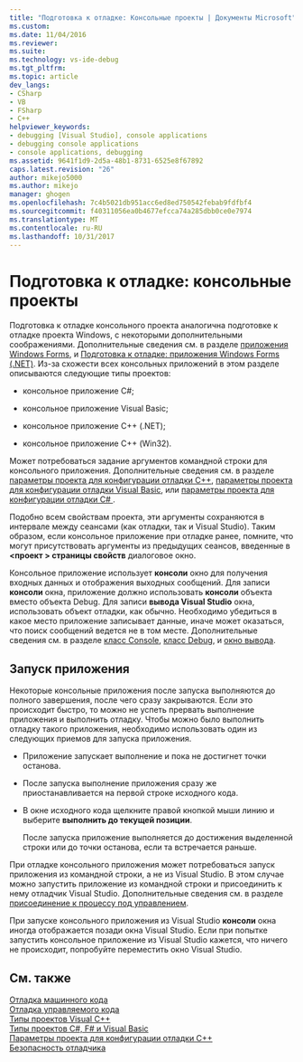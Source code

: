 ```yaml
---
title: "Подготовка к отладке: Консольные проекты | Документы Microsoft"
ms.custom: 
ms.date: 11/04/2016
ms.reviewer: 
ms.suite: 
ms.technology: vs-ide-debug
ms.tgt_pltfrm: 
ms.topic: article
dev_langs:
- CSharp
- VB
- FSharp
- C++
helpviewer_keywords:
- debugging [Visual Studio], console applications
- debugging console applications
- console applications, debugging
ms.assetid: 9641f1d9-2d5a-48b1-8731-6525e8f67892
caps.latest.revision: "26"
author: mikejo5000
ms.author: mikejo
manager: ghogen
ms.openlocfilehash: 7c4b5021db951acc6ed8ed750542febab9fdfbf4
ms.sourcegitcommit: f40311056ea0b4677efcca74a285dbb0ce0e7974
ms.translationtype: MT
ms.contentlocale: ru-RU
ms.lasthandoff: 10/31/2017
---
```

# <a name="debugging-preparation-console-projects"></a>Подготовка к отладке: консольные проекты
Подготовка к отладке консольного проекта аналогична подготовке к отладке проекта Windows, с некоторыми дополнительными соображениями. Дополнительные сведения см. в разделе [приложения Windows Forms](../debugger/debugging-preparation-windows-forms-applications.md), и [Подготовка к отладке: приложения Windows Forms (.NET)](http://msdn.microsoft.com/en-us/a8bc54de-41a3-464d-9a12-db9bdcbc1ad5). Из-за схожести всех консольных приложений в этом разделе описываются следующие типы проектов:  
  
-   консольное приложение C#;  
  
-   консольное приложение Visual Basic;  
  
-   консольное приложение C++ (.NET);  
  
-   консольное приложение С++ (Win32).  
  
 Может потребоваться задание аргументов командной строки для консольного приложения. Дополнительные сведения см. в разделе [параметры проекта для конфигурации отладки C++](../debugger/project-settings-for-a-cpp-debug-configuration.md), [параметры проекта для конфигурации отладки Visual Basic](../debugger/project-settings-for-a-visual-basic-debug-configuration.md), или [параметры проекта для конфигурации отладки C# ](../debugger/project-settings-for-csharp-debug-configurations.md).  
  
 Подобно всем свойствам проекта, эти аргументы сохраняются в интервале между сеансами (как отладки, так и Visual Studio). Таким образом, если консольное приложение при отладке ранее, помните, что могут присутствовать аргументы из предыдущих сеансов, введенные в  **\<проект > страницы свойств** диалоговое окно.  
  
 Консольное приложение использует **консоли** окно для получения входных данных и отображения выходных сообщений. Для записи **консоли** окна, приложение должно использовать **консоли** объекта вместо объекта Debug. Для записи **вывода Visual Studio** окна, использовать объект отладки, как обычно. Необходимо убедиться в какое место приложение записывает данные, иначе может оказаться, что поиск сообщений ведется не в том месте. Дополнительные сведения см. в разделе [класс Console](/dotnet/api/system.console), [класс Debug](/dotnet/api/system.diagnostics.debug), и [окно вывода](../ide/reference/output-window.md).  
  
## <a name="starting-the-application"></a>Запуск приложения  
 Некоторые консольные приложения после запуска выполняются до полного завершения, после чего сразу закрываются. Если это происходит быстро, то можно не успеть прервать выполнение приложения и выполнить отладку. Чтобы можно было выполнить отладку такого приложения, необходимо использовать один из следующих приемов для запуска приложения.  
  
-   Приложение запускает выполнение и пока не достигнет точки останова.  
  
-   После запуска выполнение приложения сразу же приостанавливается на первой строке исходного кода.  
  
-   В окне исходного кода щелкните правой кнопкой мыши линию и выберите **выполнить до текущей позиции**.  
  
     После запуска приложение выполняется до достижения выделенной строки или до точки останова, если та встречается раньше.  
  
 При отладке консольного приложения может потребоваться запуск приложения из командной строки, а не из Visual Studio. В этом случае можно запустить приложение из командной строки и присоединить к нему отладчик Visual Studio. Дополнительные сведения см. в разделе [присоединение к процессу под управлением](../debugger/attach-to-running-processes-with-the-visual-studio-debugger.md).  
  
 При запуске консольного приложения из Visual Studio **консоли** окна иногда отображается позади окна Visual Studio. Если при попытке запустить консольное приложение из Visual Studio кажется, что ничего не происходит, попробуйте переместить окно Visual Studio.  
  
## <a name="see-also"></a>См. также  
 [Отладка машинного кода](../debugger/debugging-native-code.md)   
 [Отладка управляемого кода](../debugger/debugging-managed-code.md)   
 [Типы проектов Visual C++](../debugger/debugging-preparation-visual-cpp-project-types.md)   
 [Типы проектов C#, F# и Visual Basic](../debugger/debugging-preparation-csharp-f-hash-and-visual-basic-project-types.md)   
 [Параметры проекта для конфигурации отладки C++](../debugger/project-settings-for-a-cpp-debug-configuration.md)   
 [Безопасность отладчика](../debugger/debugger-security.md)